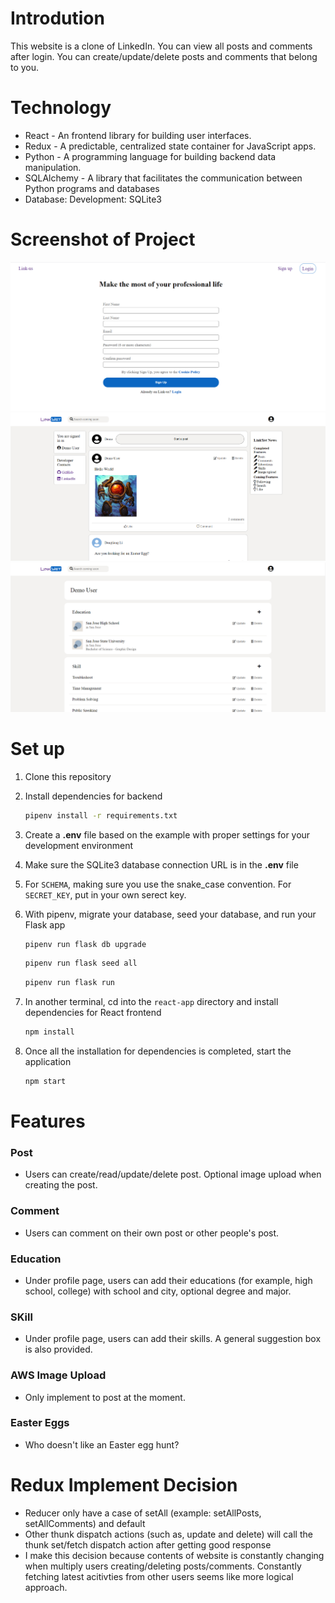 # Introdution
This website is a clone of LinkedIn. You can view all posts and comments after login.
You can create/update/delete posts and comments that belong to you.

# Technology

- React - An frontend library for building user interfaces.
- Redux - A predictable, centralized state container for JavaScript apps.
- Python - A programming language for building backend data manipulation.
- SQLAlchemy - A library that facilitates the communication between Python programs and databases
- Database: Development: SQLite3

# Screenshot of Project
![Sign up Page](./website-screenshot/readMe-signup.PNG)
![Feed Page](./website-screenshot/readMe-feed.PNG)
![Prolfile Page](./website-screenshot/readMe-profile.PNG)

# Set up
1. Clone this repository

2. Install dependencies for backend

      ```bash
      pipenv install -r requirements.txt
      ```

3. Create a **.env** file based on the example with proper settings for your
   development environment

4. Make sure the SQLite3 database connection URL is in the **.env** file

5. For `SCHEMA`, making sure you use the snake_case convention.
   For `SECRET_KEY`, put in your own serect key.

6. With pipenv, migrate your database, seed your database, and run your Flask app

   ```bash
   pipenv run flask db upgrade
   ```

   ```bash
   pipenv run flask seed all
   ```

   ```bash
   pipenv run flask run
   ```
7. In another terminal, cd into the ```react-app``` directory and install dependencies for React frontend

      ```bash
      npm install
      ```
8. Once all the installation for dependencies is completed, start the application
      ```bash
      npm start
      ```

# Features

### Post
* Users can create/read/update/delete post. Optional image upload when creating the post.
### Comment
* Users can comment on their own post or other people's post.
### Education
* Under profile page, users can add their educations (for example, high school, college) with school and city, optional degree and major.
### SKill
* Under profile page, users can add their skills. A general suggestion box is also provided.
### AWS Image Upload
* Only implement to post at the moment.
### Easter Eggs
* Who doesn't like an Easter egg hunt?

# Redux Implement Decision
* Reducer only have a case of setAll (example: setAllPosts, setAllComments) and default
* Other thunk dispatch actions (such as, update and delete) will call the thunk set/fetch dispatch action after getting good response
* I make this decision because contents of website is constantly changing when multiply users creating/deleting posts/comments. Constantly fetching latest acitivties from other users seems like more logical approach.
